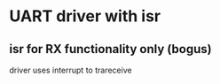 # UART driver with isr
## isr for RX functionality only (bogus)

driver uses interrupt to trareceive 
